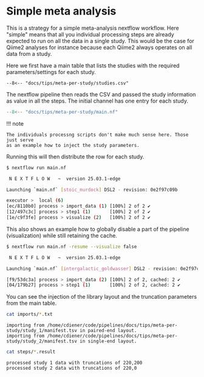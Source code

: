 # Simple meta analysis

This is a strategy for a simple meta-analysis nextflow workflow. Here "simple" means
that all you individual processing steps are already expected to run on all the data
in a single study. This would be the case for Qiime2 analyses for instance because each
Qiime2 always operates on all data from a study.

Here we first have a main table that lists the studies with the required parameters/settings
for each study.

``` csv title="main table"
--8<-- "docs/tips/meta-per-study/studies.csv"
```

The nextflow pipeline then reads the CSV and passed the study information as value
in all the steps. The initial channel has one entry for each study.

``` groovy title="pipeline example"
--8<-- "docs/tips/meta-per-study/main.nf"
```

!!! note

    The individuals processng scripts don't make much sense here. Those just serve
    as an example how to inject the study parameters.

Running this will then distribute the row for each study.

``` bash
$ nextflow run main.nf

 N E X T F L O W   ~  version 25.03.1-edge

Launching `main.nf` [stoic_murdock] DSL2 - revision: 0e2f97c09b

executor >  local (6)
[ec/8110b0] process > import_data (1) [100%] 2 of 2 ✔
[12/497c3c] process > step1 (1)       [100%] 2 of 2 ✔
[1e/c9f3fe] process > visualize (2)   [100%] 2 of 2 ✔
```

This also shows an example how to globally disable a part of the pipeline (visualization)
while still retaining the cache.

``` bash
$ nextflow run main.nf -resume --visualize false

 N E X T F L O W   ~  version 25.03.1-edge

Launching `main.nf` [intergalactic_goldwasser] DSL2 - revision: 0e2f97c09b

[f9/53dc3a] process > import_data (2) [100%] 2 of 2, cached: 2 ✔
[04/179b27] process > step1 (1)       [100%] 2 of 2, cached: 2 ✔
```

You can see the injection of the library layout and the truncation parameters from the
main table.

``` bash
cat imports/*.txt
```

``` text
importing from /home/cdiener/code/pipelines/docs/tips/meta-per-study/study_1/manifest.tsv in paired-end layout.
importing from /home/cdiener/code/pipelines/docs/tips/meta-per-study/study_2/manifest.tsv in single-end layout.
```

```bash
cat steps/*.result
```

``` text
processed study 1 data with truncations of 220,200
processed study 2 data with truncations of 220,0
```